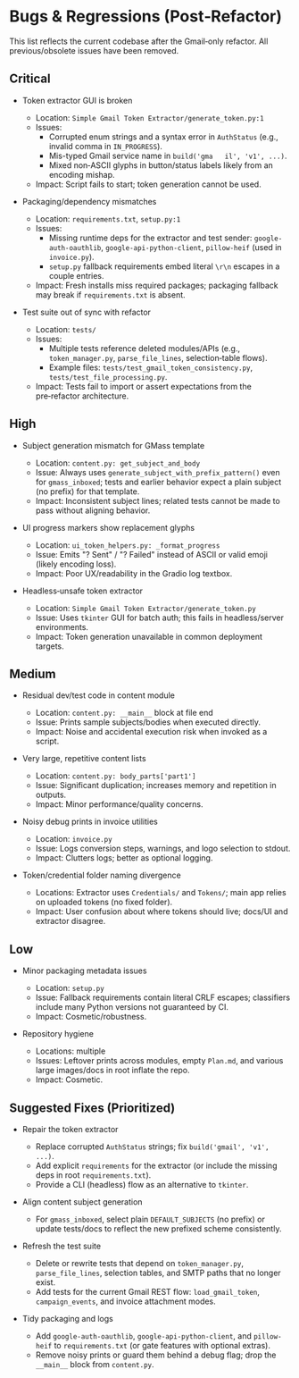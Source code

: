 # Bugs & Regressions (Post‑Refactor)

This list reflects the current codebase after the Gmail‑only refactor. All previous/obsolete issues have been removed.

## Critical

- Token extractor GUI is broken
  - Location: `Simple Gmail Token Extractor/generate_token.py:1`
  - Issues:
    - Corrupted enum strings and a syntax error in `AuthStatus` (e.g., invalid comma in `IN_PROGRESS`).
    - Mis-typed Gmail service name in `build('gma   il', 'v1', ...)`.
    - Mixed non‑ASCII glyphs in button/status labels likely from an encoding mishap.
  - Impact: Script fails to start; token generation cannot be used.

- Packaging/dependency mismatches
  - Location: `requirements.txt`, `setup.py:1`
  - Issues:
    - Missing runtime deps for the extractor and test sender: `google-auth-oauthlib`, `google-api-python-client`, `pillow-heif` (used in `invoice.py`).
    - `setup.py` fallback requirements embed literal `\r\n` escapes in a couple entries.
  - Impact: Fresh installs miss required packages; packaging fallback may break if `requirements.txt` is absent.

- Test suite out of sync with refactor
  - Location: `tests/`
  - Issues:
    - Multiple tests reference deleted modules/APIs (e.g., `token_manager.py`, `parse_file_lines`, selection‑table flows).
    - Example files: `tests/test_gmail_token_consistency.py`, `tests/test_file_processing.py`.
  - Impact: Tests fail to import or assert expectations from the pre‑refactor architecture.

## High

- Subject generation mismatch for GMass template
  - Location: `content.py: get_subject_and_body`
  - Issue: Always uses `generate_subject_with_prefix_pattern()` even for `gmass_inboxed`; tests and earlier behavior expect a plain subject (no prefix) for that template.
  - Impact: Inconsistent subject lines; related tests cannot be made to pass without aligning behavior.

- UI progress markers show replacement glyphs
  - Location: `ui_token_helpers.py: _format_progress`
  - Issue: Emits "? Sent" / "? Failed" instead of ASCII or valid emoji (likely encoding loss).
  - Impact: Poor UX/readability in the Gradio log textbox.

- Headless‑unsafe token extractor
  - Location: `Simple Gmail Token Extractor/generate_token.py`
  - Issue: Uses `tkinter` GUI for batch auth; this fails in headless/server environments.
  - Impact: Token generation unavailable in common deployment targets.

## Medium

- Residual dev/test code in content module
  - Location: `content.py: __main__` block at file end
  - Issue: Prints sample subjects/bodies when executed directly.
  - Impact: Noise and accidental execution risk when invoked as a script.

- Very large, repetitive content lists
  - Location: `content.py: body_parts['part1']`
  - Issue: Significant duplication; increases memory and repetition in outputs.
  - Impact: Minor performance/quality concerns.

- Noisy debug prints in invoice utilities
  - Location: `invoice.py`
  - Issue: Logs conversion steps, warnings, and logo selection to stdout.
  - Impact: Clutters logs; better as optional logging.

- Token/credential folder naming divergence
  - Locations: Extractor uses `Credentials/` and `Tokens/`; main app relies on uploaded tokens (no fixed folder).
  - Impact: User confusion about where tokens should live; docs/UI and extractor disagree.

## Low

- Minor packaging metadata issues
  - Location: `setup.py`
  - Issue: Fallback requirements contain literal CRLF escapes; classifiers include many Python versions not guaranteed by CI.
  - Impact: Cosmetic/robustness.

- Repository hygiene
  - Locations: multiple
  - Issues: Leftover prints across modules, empty `Plan.md`, and various large images/docs in root inflate the repo.
  - Impact: Cosmetic.

## Suggested Fixes (Prioritized)

- Repair the token extractor
  - Replace corrupted `AuthStatus` strings; fix `build('gmail', 'v1', ...)`.
  - Add explicit `requirements` for the extractor (or include the missing deps in root `requirements.txt`).
  - Provide a CLI (headless) flow as an alternative to `tkinter`.

- Align content subject generation
  - For `gmass_inboxed`, select plain `DEFAULT_SUBJECTS` (no prefix) or update tests/docs to reflect the new prefixed scheme consistently.

- Refresh the test suite
  - Delete or rewrite tests that depend on `token_manager.py`, `parse_file_lines`, selection tables, and SMTP paths that no longer exist.
  - Add tests for the current Gmail REST flow: `load_gmail_token`, `campaign_events`, and invoice attachment modes.

- Tidy packaging and logs
  - Add `google-auth-oauthlib`, `google-api-python-client`, and `pillow-heif` to `requirements.txt` (or gate features with optional extras).
  - Remove noisy prints or guard them behind a debug flag; drop the `__main__` block from `content.py`.


